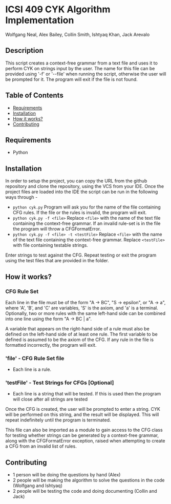 # ICSI 409 CYK Algorithm Implementation
Wolfgang Neal, Alex Bailey, Collin Smith, Ishtyaq Khan, Jack Arevalo


## Description
This script creates a context-free grammar from a text file and uses it to
perform CYK on strings input by the user. The name for this file can be
provided using '-f' or '--file' when running the script, otherwise the user
will be prompted for it. The program will exit if the file is not found.

## Table of Contents
- [Requirements](#requirements)
- [Installation](#installation)
- [How it works?](#how-it-works)
- [Contributing](#contributing)

## Requirements
- Python

## Installation
In order to setup the project, you can copy the URL from the github repository and
clone the repository, using the VCS from your IDE. Once the project files are loaded into the IDE the script can be run in the following ways through -

-   ```python cyk.py```
    Program will ask you for the name of the file containing CFG rules. If the file or the rules is invalid, the program will exit. 
-   ```python cyk.py -f <file>```
    Replace `<file>` with the name of the text file containing the context-free grammar.
    If an invalid rule-set is in the file the program will throw a CFGFormatError.
-   ```python cyk.py -f <file> -t <testFile>```
    Replace `<file>` with the name of the text file containing the context-free grammar. Replace `<testFile>` with file containing testable strings.

Enter strings to test against the CFG. Repeat testing or exit the program using the test files that are provided in the folder.

## How it works?

### CFG Rule Set
Each line in the file must be of the form "A -> BC", "S -> epsilon", or
"A -> a", where 'A', 'B', and 'C' are variables, 'S' is the axiom, and 'a' is
a terminal. Optionally, two or more rules with the same left-hand side can be
combined into one line using the form "A -> BC | a".

A variable that appears on the right-hand side of a rule must also be
defined on the left-hand side of at least one rule. The first variable
to be defined is assumed to be the axiom of the CFG. If any rule in the file
is formatted incorrectly, the program will exit.

### 'file' - CFG Rule Set file
- Each line is a rule.

### 'testFile' - Test Strings for CFGs [Optional]
- Each line is a string that will be tested. If this is used then the program will close after all strings are tested

Once the CFG is created, the user will be prompted to enter a string.
CYK will be performed on this string, and the result will be displayed.
This will repeat indefinitely until the program is terminated.

This file can also be imported as a module to gain access to the CFG class for
testing whether strings can be generated by a context-free grammar, along with
the CFGFormatError exception, raised when attempting to create a CFG from an
invalid list of rules.

## Contributing
- 1 person will be doing the questions by hand (Alex)
- 2 people will be making the algorithm to solve the questions in the code (Wolfgang and Ishtyaq)
- 2 people will be testing the code and doing documenting (Collin and Jack)
